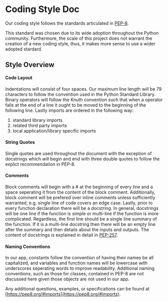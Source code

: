 # Coding Style Doc
Our coding style follows the standards articulated in [PEP-8](https://pep8.org/#imports).

This standard was chosen due to its wide adoption throughout the Python community. Furthermore, the scale of this project does not warrant the creation of a new coding style, thus, it makes more sense to use a wider adopted stardard.

## Style Overview
#### Code Layout
Indentations will consist of four spaces. Our maximum line length will be 79 characters to follow the convention used in the Python Standard Library. Binary operators will follow the Knuth convention such that when a operator falls at the end of a line it ought to be moved to the beginning of the following line. Lastly imports are ordered in the following way:
1. standard library imports
2. related third party imports
3. local application/library specific imports

#### String Quotes
Single quotes are used throughout the document with the exception of docstrings which will begin and end with three double quotes to follow the explict recommendation in PEP-8.

#### Comments
Block comments will begin with a # at the beginning of every line and a space seperating it from the content of the block comment. Additionally, block comment will be prefered over inline comments unless sufficiently warranted, e.g. single line of code covers an edge case. Lastly, prior to every function declaration there will be a docstring. In general, docstrings will be one line if the function is simple or multi-line if the function is more complicated. Regardless, the first line should be a single line summary of the function. If it is a multi-line docstring then there will be an empty line after the summary and then details about the inputs and outputs. The content of docstrings is explained in detail in [PEP-257](https://www.python.org/dev/peps/pep-0257/).

#### Naming Conventions
In our app, constants follow the convention of having their names be all capitalized, and variables and function names will be lowercase with underscores seperating words to improve readability. Additional naming conventions, such as those for classes, contained in PEP-8 are not discussed here given those objects are not used in our app.


Any additional questions, examples, or specifications can be found at [https://pep8.org/#imports](https://pep8.org/#imports).
